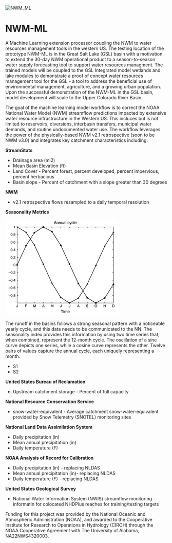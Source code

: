 ![NWM_ML](./Images/NWM_ML_Hydrological_Cycle.png)

# NWM-ML
A Machine Learning extension processor coupling the NWM to water resources management tools in the western US.
The testing location of the prototype NWM-ML is in the Great Salt Lake (GSL) basin with a motivation to extend the 30-day NWM operational product to a season-to-season water supply forecasting tool to support water resources managment.
The trained models will be coupled to the GSL Integrated model wetlands and lake modules to demonstrate a proof of concept water resources management tool for the GSL - a tool to address the beneficial use of environmental management, agriculture, and a growing urban population.
Upon the successful demonstration of the NWM-ML in the GSL basin, model development will scale to the Upper Colorado River Basin.


The goal of the machine learning model workflow is to correct the NOAA National Water Model (NWM) streamflow predictions impacted by extensive water resource infrastructure in the Western US.
This incluces but is not limited to reservoirs, diversions, interbasin transfers, municipal water demands, and routine undocumented water use.
The workflow leverages the power of the physically-based NWM v2.1 retrospective (soon to be NWM v3.0) and integrates key catchment characteristics including:

**StreamStats**
* Drainage area (mi2)
* Mean Basin Elevation (ft)
* Land Cover - Percent forest, percent developed, percent impervious, percent herbacious
* Basin slope - Percent of catchment with a slope greater than 30 degrees

**NWM**
* v2.1 retrospective flows resampled to a daily temporal resolution

**Seasonality Metrics**

![Seasonality](./Images/seasonalityindex.JPG)

The runoff in the basins follows a strong seasonal pattern with a noticeable yearly cycle, and this data needs to be communicated to the NN. The seasonality index provides this information by using two time series that, when combined, represent the 12-month cycle. 
The oscillation of a sine curve depicts one series, while a cosine curve represents the other. Twelve pairs of values capture the annual cycle, each uniquely representing a month.
* S1
* S2

**United States Bureau of Reclamation**
* Upstream catchment storage - Percent of full capacity

**National Resource Conservation Service**
* snow-water-equivalent -  Average catchment snow-water-equivalent provided by Snow Telemetry (SNOTEL) monitoring sites

**National Land Data Assimilation System**
* Daily precipitation (in)
* Mean annual precipitation (in)
* Daily temperature (F)

**NOAA Analysis of Record for Calibration**
* Daily precipitation (in) - replacing NLDAS
* Mean annual precipitation (in)- replacing NLDAS
* Daily temperature (F) - replacing NLDAS

**United States Geological Survey**
* National Water Information System (NWIS) streamflow monitoring informatin for colocated NHDPlus reaches for training/testing targets

Funding for this project was provided by the National Oceanic and Atmospheric Administration (NOAA), and awarded to the Cooperative Institute for Research to Operations in Hydrology (CIROH) through the NOAA Cooperative Agreement with The University of Alabama, NA22NWS4320003.


